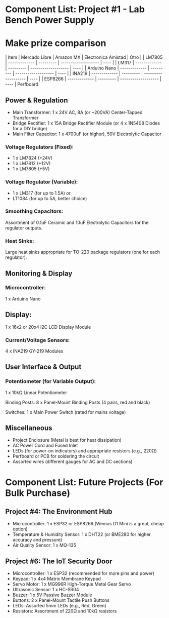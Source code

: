 # Component List: Project #1 - Lab Bench Power Supply

# Make prize comparison

| Item | Mercado Libre | Amazon MX | Electronica Amistad | Otro |
| LM7805 | ------------- | --------- | ------------------- | ---- |
| LM317 | ------------- | --------- | ------------------- | ---- |
| Arduino Nano | ------------- | --------- | ------------------- | ---- |
| INA219 | ------------- | --------- | ------------------- | ---- |
| ESP8266 | ------------- | --------- | ------------------- | ---- |
Perfboard

## Power & Regulation

- Main Transformer: 1 x 24V AC, 8A (or ~200VA) Center-Tapped Transformer
- Bridge Rectifier: 1 x 15A Bridge Rectifier Module (or 4 x 1N5408 Diodes for a DIY bridge)
- Main Filter Capacitor: 1 x 4700uF (or higher), 50V Electrolytic Capacitor

### Voltage Regulators (Fixed):

- 1 x LM7824 (+24V)
- 1 x LM7812 (+12V)
- 1 x LM7805 (+5V)

### Voltage Regulator (Variable):

- 1 x LM317 (for up to 1.5A)
  or
- LT1084 (for up to 5A, better choice)

### Smoothing Capacitors:

Assortment of 0.1uF Ceramic and 10uF Electrolytic Capacitors for the regulator outputs.

### Heat Sinks:

Large heat sinks appropriate for TO-220 package regulators (one for each regulator).

## Monitoring & Display

### Microcontroller:

1 x Arduino Nano

## Display:

1 x 16x2 or 20x4 I2C LCD Display Module

### Current/Voltage Sensors:

4 x INA219 GY-219 Modules

## User Interface & Output

### Potentiometer (for Variable Output):

1 x 10kΩ Linear Potentiometer

Binding Posts: 8 x Panel-Mount Binding Posts (4 pairs, red and black)

Switches: 1 x Main Power Switch (rated for mains voltage)

## Miscellaneous

- Project Enclosure (Metal is best for heat dissipation)
- AC Power Cord and Fused Inlet
- LEDs (for power-on indicators) and appropriate resistors (e.g., 220Ω)
- Perfboard or PCB for soldering the circuit
- Assorted wires (different gauges for AC and DC sections)

# Component List: Future Projects (For Bulk Purchase)

## Project #4: The Environment Hub

- Microcontroller: 1 x ESP32 or ESP8266 (Wemos D1 Mini is a great, cheap option)
- Temperature & Humidity Sensor: 1 x DHT22 (or BME280 for higher accuracy and pressure)
- Air Quality Sensor: 1 x MQ-135

## Project #6: The IoT Security Door

- Microcontroller: 1 x ESP32 (recommended for more pins and power)
- Keypad: 1 x 4x4 Matrix Membrane Keypad
- Servo Motor: 1 x MG996R High-Torque Metal Gear Servo
- Ultrasonic Sensor: 1 x HC-SR04
- Buzzer: 1 x 5V Passive Buzzer Module
- Buttons: 2 x Panel-Mount Tactile Push Buttons
- LEDs: Assorted 5mm LEDs (e.g., Red, Green)
- Resistors: Assortment of 220Ω and 10kΩ resistors
